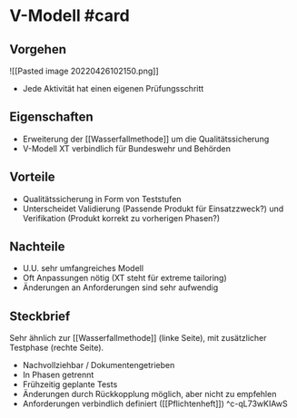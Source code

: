 # V-Modell #card
## Vorgehen
![[Pasted image 20220426102150.png]]
- Jede Aktivität hat einen eigenen Prüfungsschritt
## Eigenschaften
- Erweiterung der [[Wasserfallmethode]] um die Qualitätssicherung
- V-Modell XT verbindlich für Bundeswehr und Behörden
## Vorteile
- Qualitätssicherung in Form von Teststufen
- Unterscheidet Validierung (Passende Produkt für Einsatzzweck?) und Verifikation (Produkt korrekt zu vorherigen Phasen?)
## Nachteile
- U.U. sehr umfangreiches Modell
- Oft Anpassungen nötig (XT steht für extreme tailoring)
- Änderungen an Anforderungen sind sehr aufwendig

## Steckbrief
Sehr ähnlich zur [[Wasserfallmethode]] (linke Seite), mit zusätzlicher Testphase (rechte Seite).
- Nachvollziehbar / Dokumentengetrieben
- In Phasen getrennt
- Frühzeitig geplante Tests
- Änderungen durch Rückkopplung möglich, aber nicht zu empfehlen
- Anforderungen verbindlich definiert ([[Pflichtenheft]])
^c-qL73wKIAwS
